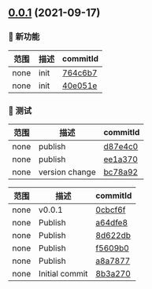 ## [0.0.1](https://github.com/palxiao/front-end-arsenal/compare/8b3a270...v0.0.1) (2021-09-17)

### 🌟 新功能
范围|描述|commitId
--|--|--
 none | init | [764c6b7](https://github.com/palxiao/front-end-arsenal/commit/764c6b7)
 none | init | [40e051e](https://github.com/palxiao/front-end-arsenal/commit/40e051e)


### 🔧 测试
范围|描述|commitId
--|--|--
 none | publish | [d87e4c0](https://github.com/palxiao/front-end-arsenal/commit/d87e4c0)
 none | publish | [ee1a370](https://github.com/palxiao/front-end-arsenal/commit/ee1a370)
 none | version change | [bc78a92](https://github.com/palxiao/front-end-arsenal/commit/bc78a92)


范围|描述|commitId
--|--|--
 none | v0.0.1 | [0cbcf6f](https://github.com/palxiao/front-end-arsenal/commit/0cbcf6f)
 none | Publish | [a64dfe8](https://github.com/palxiao/front-end-arsenal/commit/a64dfe8)
 none | Publish | [8d622db](https://github.com/palxiao/front-end-arsenal/commit/8d622db)
 none | Publish | [f5609b0](https://github.com/palxiao/front-end-arsenal/commit/f5609b0)
 none | Publish | [a8a7877](https://github.com/palxiao/front-end-arsenal/commit/a8a7877)
 none | Initial commit | [8b3a270](https://github.com/palxiao/front-end-arsenal/commit/8b3a270)

